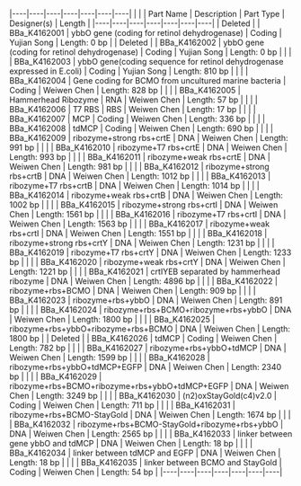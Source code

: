 |----|----|----|----|----|----|----|
| | | Part Name | Description | Part Type | Designer(s) | Length |
|----|----|----|----|----|----|----|
| Deleted |  | BBa_K4162001 | ybbO gene (coding for retinol dehydrogenase) | Coding | Yujian Song | Length:  0 bp | 
| Deleted |  | BBa_K4162002 | ybbO gene (coding for retinol dehydrogenase) | Coding | Yujian Song | Length:  0 bp | 
| |  | BBa_K4162003 | ybbO gene(coding sequence for retinol dehydrogenase expressed in E.coli) | Coding | Yujian Song | Length:  810 bp | 
| |  | BBa_K4162004 | Gene coding for BCMO from uncultured marine bacteria | Coding | Weiwen Chen | Length:  828 bp | 
| |  | BBa_K4162005 | Hammerhead Ribozyme | RNA | Weiwen Chen | Length:  57 bp | 
| |  | BBa_K4162006 | T7 RBS | RBS | Weiwen Chen | Length:  17 bp | 
| |  | BBa_K4162007 | MCP | Coding | Weiwen Chen | Length:  336 bp | 
| |  | BBa_K4162008 | tdMCP | Coding | Weiwen Chen | Length:  690 bp | 
| |  | BBa_K4162009 | ribozyme+strong rbs+crtE | DNA | Weiwen Chen | Length:  991 bp | 
| |  | BBa_K4162010 | ribozyme+T7 rbs+crtE | DNA | Weiwen Chen | Length:  993 bp | 
| |  | BBa_K4162011 | ribozyme+weak rbs+crtE | DNA | Weiwen Chen | Length:  981 bp | 
| |  | BBa_K4162012 | ribozyme+strong rbs+crtB | DNA | Weiwen Chen | Length:  1012 bp | 
| |  | BBa_K4162013 | ribozyme+T7 rbs+crtB | DNA | Weiwen Chen | Length:  1014 bp | 
| |  | BBa_K4162014 | ribozyme+weak rbs+crtB | DNA | Weiwen Chen | Length:  1002 bp | 
| |  | BBa_K4162015 | ribozyme+strong rbs+crtI | DNA | Weiwen Chen | Length:  1561 bp | 
| |  | BBa_K4162016 | ribozyme+T7 rbs+crtI | DNA | Weiwen Chen | Length:  1563 bp | 
| |  | BBa_K4162017 | ribozyme+weak rbs+crtI | DNA | Weiwen Chen | Length:  1551 bp | 
| |  | BBa_K4162018 | ribozyme+strong rbs+crtY | DNA | Weiwen Chen | Length:  1231 bp | 
| |  | BBa_K4162019 | ribozyme+T7 rbs+crtY | DNA | Weiwen Chen | Length:  1233 bp | 
| |  | BBa_K4162020 | ribozyme+weak rbs+crtY | DNA | Weiwen Chen | Length:  1221 bp | 
| |  | BBa_K4162021 | crtIYEB separated by hammerhead ribozyme | DNA | Weiwen Chen | Length:  4896 bp | 
| |  | BBa_K4162022 | ribozyme+rbs+BCMO | DNA | Weiwen Chen | Length:  909 bp | 
| |  | BBa_K4162023 | ribozyme+rbs+ybbO | DNA | Weiwen Chen | Length:  891 bp | 
| |  | BBa_K4162024 | ribozyme+rbs+BCMO+ribozyme+rbs+ybbO | DNA | Weiwen Chen | Length:  1800 bp | 
| |  | BBa_K4162025 | ribozyme+rbs+ybbO+ribozyme+rbs+BCMO | DNA | Weiwen Chen | Length:  1800 bp | 
| Deleted |  | BBa_K4162026 | tdMCP | Coding | Weiwen Chen | Length:  782 bp | 
| |  | BBa_K4162027 | ribozyme+rbs+ybbO+tdMCP | DNA | Weiwen Chen | Length:  1599 bp | 
| |  | BBa_K4162028 | ribozyme+rbs+ybbO+tdMCP+EGFP | DNA | Weiwen Chen | Length:  2340 bp | 
| |  | BBa_K4162029 | ribozyme+rbs+BCMO+ribozyme+rbs+ybbO+tdMCP+EGFP | DNA | Weiwen Chen | Length:  3249 bp | 
| |  | BBa_K4162030 | (n2)oxStayGold(c4)v2.0 | Coding | Weiwen Chen | Length:  711 bp | 
| |  | BBa_K4162031 | ribozyme+rbs+BCMO-StayGold | DNA | Weiwen Chen | Length:  1674 bp | 
| |  | BBa_K4162032 | ribozyme+rbs+BCMO-StayGold+ribozyme+rbs+ybbO | DNA | Weiwen Chen | Length:  2565 bp | 
| |  | BBa_K4162033 | linker between gene ybbO and tdMCP | DNA | Weiwen Chen | Length:  18 bp | 
| |  | BBa_K4162034 | linker between tdMCP and EGFP | DNA | Weiwen Chen | Length:  18 bp | 
| |  | BBa_K4162035 | linker between BCMO and StayGold | Coding | Weiwen Chen | Length:  54 bp | 
|----|----|----|----|----|----|----|
